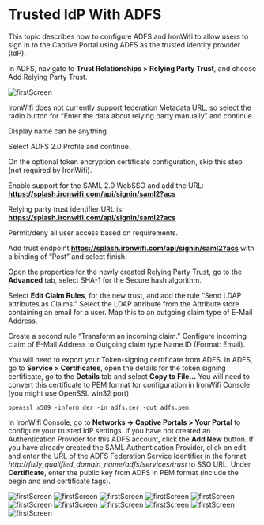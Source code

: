 # Trusted IdP With ADFS

This topic describes how to configure ADFS and IronWifi to allow users to sign in to the Captive Portal using ADFS as the trusted identity provider (IdP).

 

In ADFS, navigate to **Trust Relationships > Relying Party Trust**, and choose Add Relying Party Trust.

![firstScreen](https://raw.githubusercontent.com/IronWifi/docs/master/user_Guide/Connectors/trusted_idp/idp1.jpg)

IronWifi does not currently support federation Metadata URL, so select the radio button for “Enter the data about relying party manually” and continue.

Display name can be anything.

Select ADFS 2.0 Profile and continue.

On the optional token encryption certificate configuration, skip this step (not required by IronWifi).

Enable support for the SAML 2.0 WebSSO and add the URL: **https://splash.ironwifi.com/api/signin/saml2?acs**

Relying party trust identifier URL is: **https://splash.ironwifi.com/api/signin/saml2?acs**

Permit/deny all user access based on requirements.

Add trust endpoint **https://splash.ironwifi.com/api/signin/saml2?acs** with a binding of “Post” and select finish.

Open the properties for the newly created Relying Party Trust, go to the **Advanced** tab, select SHA-1 for the Secure hash algorithm.

Select **Edit Claim Rules**, for the new trust, and add the rule “Send LDAP attributes as Claims.” Select the LDAP attribute from the Attribute store containing an email for a user. Map this to an outgoing claim type of E-Mail Address.

Create a second rule “Transform an incoming claim.” Configure incoming claim of E-Mail Address to Outgoing claim type Name ID (Format: Email).

You will need to export your Token-signing certificate from ADFS. In ADFS, go to **Service > Certificates**, open the details for the token signing certificate, go to the **Details** tab and select **Copy to File…** You will need to convert this certificate to PEM format for configuration in IronWifi Console (you might use OpenSSL win32 port)

```
openssl x509 -inform der -in adfs.cer -out adfs.pem
```

In IronWifi Console, go to **Networks -> Captive Portals  > Your Portal** to configure your trusted IdP settings. If you have not created an Authentication Provider for this ADFS account, click the **Add New** button.  If you have already created the SAML Authentication Provider, click on edit and enter the URL of the ADFS Federation Service Identifier in the format _http://fully_qualified_domain_name/adfs/services/trust_ to SSO URL.  Under **Certificate**, enter the public key from ADFS in PEM format (include the begin and end certificate tags).

![firstScreen](https://raw.githubusercontent.com/IronWifi/docs/master/user_Guide/Connectors/trusted_idp/idp2.png)
![firstScreen](https://raw.githubusercontent.com/IronWifi/docs/master/user_Guide/Connectors/trusted_idp/idp3.png)
![firstScreen](https://raw.githubusercontent.com/IronWifi/docs/master/user_Guide/Connectors/trusted_idp/idp4.png)
![firstScreen](https://raw.githubusercontent.com/IronWifi/docs/master/user_Guide/Connectors/trusted_idp/idp5.png)
![firstScreen](https://raw.githubusercontent.com/IronWifi/docs/master/user_Guide/Connectors/trusted_idp/idp6.png)
![firstScreen](https://raw.githubusercontent.com/IronWifi/docs/master/user_Guide/Connectors/trusted_idp/idp7.png)
![firstScreen](https://raw.githubusercontent.com/IronWifi/docs/master/user_Guide/Connectors/trusted_idp/idp8.png)
![firstScreen](https://raw.githubusercontent.com/IronWifi/docs/master/user_Guide/Connectors/trusted_idp/idp9.png)
![firstScreen](https://raw.githubusercontent.com/IronWifi/docs/master/user_Guide/Connectors/trusted_idp/idp10.png)
![firstScreen](https://raw.githubusercontent.com/IronWifi/docs/master/user_Guide/Connectors/trusted_idp/idp11.png)
![firstScreen](https://raw.githubusercontent.com/IronWifi/docs/master/user_Guide/Connectors/trusted_idp/idp12.png)



